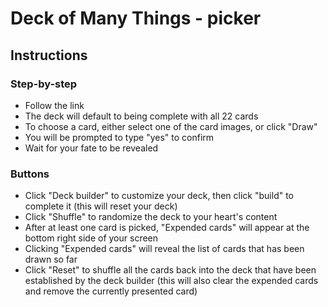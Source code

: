<h1>Deck of Many Things - picker</h1>

<h2>Instructions</h2>

<h3>Step-by-step</h3>
<ul>
  <li>Follow the link</li>
  <li>The deck will default to being complete with all 22 cards</li>
  <li>To choose a card, either select one of the card images, or click "Draw"</li>
  <li>You will be prompted to type "yes" to confirm</li>
  <li>Wait for your fate to be revealed</li>
</ul>

<h3>Buttons</h3>
<ul>
  <li>Click "Deck builder" to customize your deck, then click "build" to complete it (this will reset your deck)</li>
  <li>Click "Shuffle" to randomize the deck to your heart's content</li>
  <li>After at least one card is picked, "Expended cards" will appear at the bottom right side of your screen</li>
  <li>Clicking "Expended cards" will reveal the list of cards that has been drawn so far</li>
  <li>Click "Reset" to shuffle all the cards back into the deck that have been established by the deck builder (this will also clear the expended cards and remove the currently presented card)</li>
</ul>
